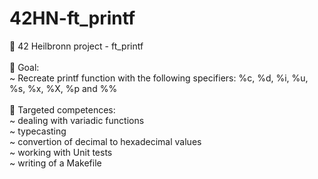# 42HN-ft_printf

:rocket: 42 Heilbronn project - ft_printf<br />
<br />
:dart: Goal: <br />
  ~ Recreate printf function with the following specifiers: %c, %d, %i, %u, %s, %x, %X, %p and %%<br />
<br />
:medal_sports: Targeted competences: <br />
  ~ dealing with variadic functions<br />
  ~ typecasting <br />
  ~ convertion of decimal to hexadecimal values<br />
  ~ working with Unit tests<br />
  ~ writing of a Makefile
